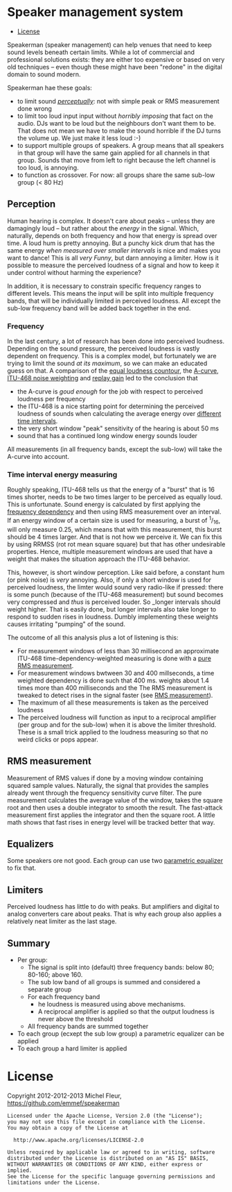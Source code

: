 # Speaker management system
* [License](#license)

Speakerman (speaker management) can help venues that need to keep sound levels beneath certain limits. While a lot of commercial and professional solutions exists: they are either too expensive or based on very old techniques &ndash; even though these might have been "redone" in the digital domain to sound modern.

Speakerman hae these goals:
- to limit sound _[perceptually](#perception)_: not with simple peak or RMS measurement done wrong
- to limit too loud input input without _horribly imposing_ that fact on the audio. DJs want to be loud but the neighbours don't want them to be. That does not mean we have to make the sound horrible if the DJ turns the volume up. We just make it less loud :-) 
- to support multiple groups of speakers. A group means that all speakers in that group will have the same gain applied for all channels in that group. Sounds that move from left to right because the left channel is too loud, is annoying.
- to function as crossover. For now: all groups share the same sub-low group (< 80 Hz)

## Perception
Human hearing is complex. It doesn't care about peaks &ndash; unless they are damagingly loud &ndash; but rather about the _energy_ in the signal. Which, naturally, depends on both frequency and how that energy is spread over time. A loud hum is pretty annoying. But a punchy kick drum that has the same energy _when measured over smaller intervals_ is nice and makes you want to dance! This is all _very Funny_, but darn annoying a limiter. How is it possible to measure the perceived loudness of a signal and how to keep it under control without harming the experience?

In addition, it is necessary to constrain specific frequency ranges to different levels. This means the input will be split into multiple frequency bands, that will be individually limited in perceived loudness. All except the sub-low frequency band will be added back together in the end. 

### Frequency
In the last century, a lot of research has been done into perceived loudness. Depending on the sound pressure, the perceived loudness is vastly dependent on frequency. This is a complex model, but fortunately we are trying to limit the sound _at its maximum_, so we can make an educated guess on that. A comparison of the [equal loudness countour](https://en.wikipedia.org/wiki/Equal-loudness_contour), the [A-curve](https://en.wikipedia.org/wiki/A-weighting),  [ITU-468 noise weighting](https://en.wikipedia.org/wiki/ITU-R_468_noise_weighting) and [replay gain](https://en.wikipedia.org/wiki/ReplayGain) led to the conclusion that 
* the A-curve is _goud enough_ for the job with respect to perceived loudness per frequency 
* the ITU-468 is a nice starting point for determining the perceived loudness of sounds when calculating the average energy over [different time intervals](#time-interval-energy-measuring).
* the very short window "peak" sensitivity of the hearing is about 50 ms
* sound that has a continued long window energy sounds louder

All measurements (in all frequency bands, except the sub-low) will take the A-curve into account. 

### Time interval energy measuring
Roughly speaking, ITU-468 tells us that the energy of a "burst" that is 16 times shorter, needs to be two times larger to be perceived as equally loud. This is unfortunate. Sound energy is calculated by first applying the [frequency dependency](#frequency) and then using RMS measurement over an interval. If an energy window of a certain size is used for measuring, a burst of <sup>1</sup>/<sub>16</sub>, will only measure 0.25, which means that with this measurement, this burst should be 4 times larger. And that is not how we perceive it. We can fix this by using RRMSS (rot rot mean square square) but that has other undesirable properties. Hence, multiple measurement windows are used that have a weight that makes the situation approach the ITU-468 behavior. 

This, however, is short window perception. Like said before, a constant hum (or pink noise) is _very_ annoying. Also, if only a short window is used for perceived loudness, the limter would sound very radio-like if pressed: there is some punch (because of the ITU-468 measurement) but sound becomes very compressed and _thus_ is perceived louder. So _longer intervals should weight higher. That is easily done, but longer intervals also take longer to respond to sudden rises in loudness. Dumbly implementing these weights causes irritating "pumping" of the sound.

The outcome of all this analysis plus a lot of listening is this: 
- For measurement windows of less than 30 millisecond an approximate ITU-468 time-dependency-weighted measuring is done with a [pure RMS measurement](rms-measurement).
- For measurement windows bwtween 30 and 400 millseconds, a time weighted dependency is done such that 400 ms. weights about 1.4 times more than 400 milliseconds and the The RMS measurement is tweaked to detect rises in the signal faster (see [RMS measurement](rms-measurement)).
- The maximum of all these measurements is taken as the perceived loudness
- The perceived loudness will function as input to a reciprocal amplifier (per group and for the sub-low) when it is above the limiter threshold. These is a small trick applied to the loudness measuring so that no weird clicks or pops appear.

## RMS measurement
Measurement of RMS values if done by a moving window containing squared sample values. Naturally, the signal that provides the samples already went through the frequency sensitivity curve filter. The pure measurement calculates the average value of the window, takes the square root and then uses a double integrator to smooth the result. The fast-attack measurement first applies the integrator and then the square root. A little math shows that fast rises in energy level will be tracked better that way.

## Equalizers
Some speakers ore not good. Each group can use two [parametric equalizer](https://en.wikipedia.org/wiki/Equalization_(audio)#Parametric_equalizer) to fix that.

## Limiters
Perceived loudness has little to do with peaks. But amplifiers and digital to analog converters care about peaks. That is why each group also applies a relatively neat limiter as the last stage.

## Summary
* Per group: 
  * The signal is split into (default) three frequency bands: below 80; 80-160; above 160. 
  * The sub low band of all groups is summed and considered a separate group
  * For each frequency band
    * he loudness is measured using above mechanisms. 
    * A reciprocal amplifier is applied so that the output loudness is never above the threshold
  * All frequency bands are summed together
* To each group (ecxept the sub low group) a parametric equalizer can be applied
* To each group a hard limiter is applied

# License
Copyright 2012-2012-2013 Michel Fleur, https://github.com/emmef/speakerman
```
Licensed under the Apache License, Version 2.0 (the "License");
you may not use this file except in compliance with the License.
You may obtain a copy of the License at

  http://www.apache.org/licenses/LICENSE-2.0
  
Unless required by applicable law or agreed to in writing, software
distributed under the License is distributed on an "AS IS" BASIS,
WITHOUT WARRANTIES OR CONDITIONS OF ANY KIND, either express or implied.
See the License for the specific language governing permissions and
limitations under the License.
```
